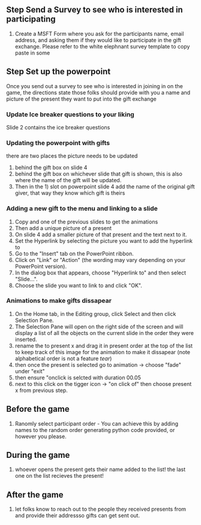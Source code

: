 ## Step  Send a Survey to see who is interested in participating

1. Create a MSFT Form where you ask for the participants name, email address, and asking them if they would like to participate in the gift exchange. Please refer to the white elephnant survey template to copy paste in some 

## Step Set up the powerpoint

Once you send out a survey to see who is interested in joining in on the game, the directions state those folks should provide with you a name and picture of the present they want to put into the gift exchange

### Update Ice breaker questions to your liking
Slide 2 contains the ice breaker questions

### Updating the powerpoint with gifts 
there are two places the picture needs to be updated
1. behind the gift box on slide 4
1. behind the gift box on whichever slide that gift is shown, this is also where the name of the gift will be updated.
1. Then in the 1) slot on powerpoint slide 4 add the name of the original gift giver, that way they know which gift is theirs

### Adding a new gift to the menu and linking to a slide

1. Copy and one of the previous slides to get the animations
1. Then add a unique picture of a present
1. On slide 4 add a smaller picture of that present and the text next to it.
1. Set the Hyperlink by selecting the picture you want to add the hyperlink to
1. Go to the "Insert" tab on the PowerPoint ribbon.
1. Click on "Link" or "Action" (the wording may vary depending on your PowerPoint version).
1. In the dialog box that appears, choose "Hyperlink to" and then select "Slide...".
1. Choose the slide you want to link to and click "OK".

### Animations to make gifts dissapear

1. On the Home tab, in the Editing group, click Select and then click Selection Pane.
1. The Selection Pane will open on the right side of the screen and will display a list of all the objects on the current slide in the order they were inserted.
1. rename the to present x and drag it in present order at the top of the list to keep track of this image for the animation to make it dissapear (note alphabetical order is not a feature *tear*)
1. then once the present is selected go to animation -> choose "fade" under "exit"
1. then ensure "onclick is selcted with duration 00.05
1. next to this click on the tigger icon -> "on click of" then choose present x from previous step.

## Before the game
1. Ranomly select participant order - You can achieve this by adding names to the random order generating python code provided, or however you please.

## During the game
1. whoever opens the present gets their name added to the list!
the last one on the list recieves the present!

## After the game
1. let folks know to reach out to the people they received presents from and provide their addressso gifts can get sent out.
